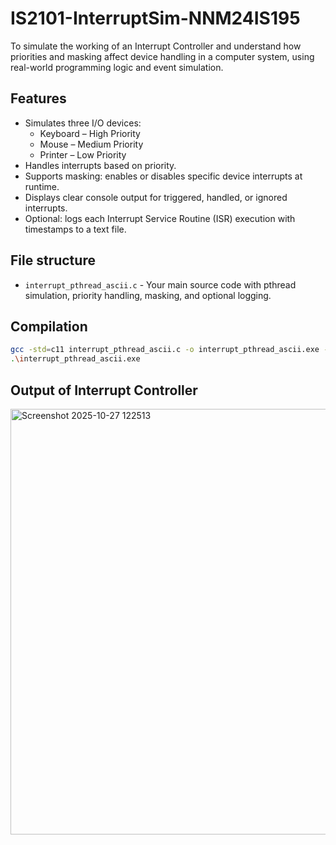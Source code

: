 # IS2101-InterruptSim-NNM24IS195
To simulate the working of an Interrupt Controller and understand how priorities and masking affect device handling in a computer system, using real-world programming logic and event simulation.

## Features
* Simulates three I/O devices:
   * Keyboard – High Priority
   * Mouse – Medium Priority
   * Printer – Low Priority
* Handles interrupts based on priority.
* Supports masking: enables or disables specific device interrupts at runtime.
* Displays clear console output for triggered, handled, or ignored interrupts.
* Optional: logs each Interrupt Service Routine (ISR) execution with timestamps to a text file.

## File structure 
* `interrupt_pthread_ascii.c` - Your main source code with pthread simulation, priority handling, masking, and optional logging.

## Compilation 
```bash
gcc -std=c11 interrupt_pthread_ascii.c -o interrupt_pthread_ascii.exe -lpthread
.\interrupt_pthread_ascii.exe
```

## Output of Interrupt Controller
<img width="1068" height="681" alt="Screenshot 2025-10-27 122513" src="https://github.com/user-attachments/assets/18c98bc1-50c5-4161-b264-59c6a9c3ab6b" />
